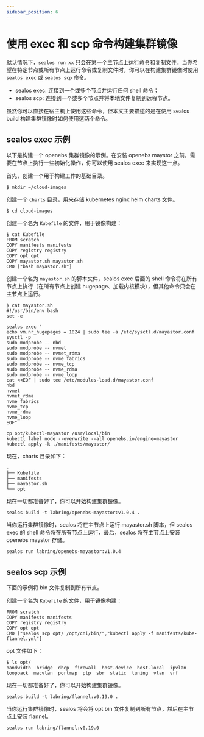```yaml
---
sidebar_position: 6
---
```


# 使用 exec 和 scp 命令构建集群镜像

默认情况下，`sealos run xx` 只会在第一个主节点上运行命令和复制文件。当你希望在特定节点或所有节点上运行命令或复制文件时，你可以在构建集群镜像时使用 `sealos exec` 或 `sealos scp` 命令。

- sealos exec: 连接到一个或多个节点并运行任何 shell 命令；
- sealos scp: 连接到一个或多个节点并将本地文件复制到远程节点。

虽然你可以直接在宿主机上使用这些命令，但本文主要描述的是在使用 sealos build 构建集群镜像时如何使用这两个命令。

## sealos exec 示例

以下是构建一个 openebs 集群镜像的示例。在安装 openebs maystor 之前，需要在节点上执行一些初始化操作，你可以使用 sealos exec 来实现这一点。

首先，创建一个用于构建工作的基础目录。

```shell
$ mkdir ~/cloud-images
```

创建一个 `charts` 目录，用来存储 kubernetes nginx helm charts 文件。

```shell
$ cd cloud-images
```

创建一个名为 `Kubefile` 的文件，用于镜像构建：

```shell
$ cat Kubefile
FROM scratch
COPY manifests manifests
COPY registry registry
COPY opt opt
COPY mayastor.sh mayastor.sh
CMD ["bash mayastor.sh"]
```

创建一个名为 `mayastor.sh` 的脚本文件，sealos exec 后面的 shell 命令将在所有节点上执行（在所有节点上创建 hugepage、加载内核模块），但其他命令只会在主节点上运行。

```shell
$ cat mayastor.sh
#!/usr/bin/env bash
set -e

sealos exec "
echo vm.nr_hugepages = 1024 | sudo tee -a /etc/sysctl.d/mayastor.conf 
sysctl -p
sudo modprobe -- nbd
sudo modprobe -- nvmet
sudo modprobe -- nvmet_rdma
sudo modprobe -- nvme_fabrics
sudo modprobe -- nvme_tcp
sudo modprobe -- nvme_rdma
sudo modprobe -- nvme_loop
cat <<EOF | sudo tee /etc/modules-load.d/mayastor.conf
nbd
nvmet
nvmet_rdma
nvme_fabrics
nvme_tcp
nvme_rdma
nvme_loop
EOF"

cp opt/kubectl-mayastor /usr/local/bin
kubectl label node --overwrite --all openebs.io/engine=mayastor
kubectl apply -k ./manifests/mayastor/
```

现在，charts 目录如下：

```shell
.
├── Kubefile
├── manifests
├── mayastor.sh
└── opt
```

现在一切都准备好了，你可以开始构建集群镜像。

```shell
sealos build -t labring/openebs-mayastor:v1.0.4 .
```

当你运行集群镜像时，sealos 将在主节点上运行 mayastor.sh 脚本，但 sealos exec 的 shell 命令将在所有节点上运行，最后，sealos 将在主节点上安装 openebs maystor 存储。

```
sealos run labring/openebs-mayastor:v1.0.4
```

## sealos scp 示例

下面的示例将 bin 文件复制到所有节点。

创建一个名为 `Kubefile` 的文件，用于镜像构建：

```shell
FROM scratch
COPY manifests manifests
COPY registry registry
COPY opt opt
CMD ["sealos scp opt/ /opt/cni/bin/","kubectl apply -f manifests/kube-flannel.yml"]
```

opt 文件如下：

```
$ ls opt/
bandwidth  bridge  dhcp  firewall  host-device  host-local  ipvlan  loopback  macvlan  portmap  ptp  sbr  static  tuning  vlan  vrf
```

现在一切都准备好了，你可以开始构建集群镜像。

```shell
sealos build -t labring/flannel:v0.19.0 .
```

当你运行集群镜像时，sealos 将会将 opt bin 文件复制到所有节点，然后在主节点上安装 flannel。

```
sealos run labring/flannel:v0.19.0
```

